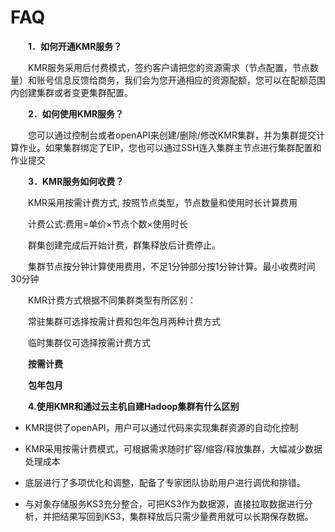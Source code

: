 # FAQ

　　**1．如何开通KMR服务？**
  
　　KMR服务采用后付费模式，签约客户请把您的资源需求（节点配置，节点数量）和账号信息反馈给商务，我们会为您开通相应的资源配额，您可以在配额范围内创建集群或者变更集群配置。
  
　　**2．如何使用KMR服务？**
  
　　您可以通过控制台或者openAPI来创建/删除/修改KMR集群，并为集群提交计算作业。如果集群绑定了EIP，您也可以通过SSH连入集群主节点进行集群配置和作业提交
  
　　**3．KMR服务如何收费？**
  
　　KMR采用按需计费方式, 按照节点类型，节点数量和使用时长计算费用
  
　　计费公式:费用=单价×节点个数×使用时长
  
　　群集创建完成后开始计费，群集释放后计费停止。
 
　　集群节点按分钟计算使用费用，不足1分钟部分按1分钟计算。最小收费时间30分钟
  
　　KMR计费方式根据不同集群类型有所区别：
  
　　常驻集群可选择按需计费和包年包月两种计费方式
  
　　临时集群仅可选择按需计费方式
  
 　　**按需计费**
   
 　　**包年包月**
  
  
　　**4.使用KMR和通过云主机自建Hadoop集群有什么区别**
  
* KMR提供了openAPI，用户可以通过代码来实现集群资源的自动化控制

* KMR采用按需计费模式，可根据需求随时扩容/缩容/释放集群，大幅减少数据处理成本

* 底层进行了多项优化和调整，配备了专家团队协助用户进行调优和排错。

* 与对象存储服务KS3充分整合，可把KS3作为数据源，直接拉取数据进行分析，并把结果写回到KS3，集群释放后只需少量费用就可以长期保存数据。

